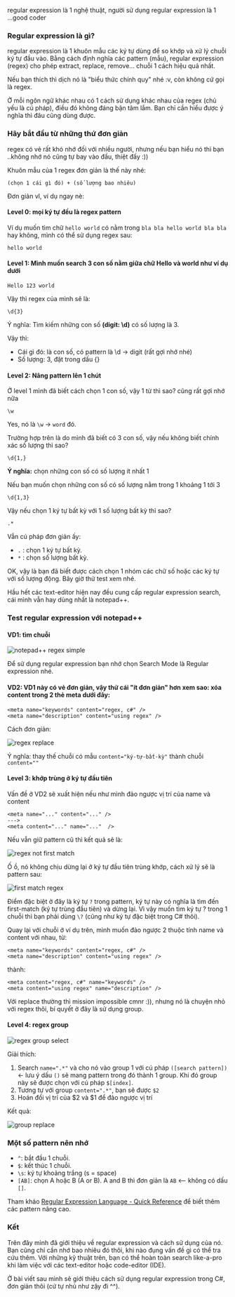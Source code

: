 regular expression là 1 nghệ thuật, người sử dụng regular expression là 1 ...good coder

### Regular expression là gì?

regular expression là 1 khuôn mẫu các ký tự dùng để so khớp và xử lý chuỗi ký tự đầu vào. Bằng cách định nghĩa các pattern (mẫu), regular expression (regex) cho phép extract, replace, remove... chuỗi 1 cách hiệu quả nhất.

Nếu bạn thích thì dịch nó là "biểu thức chính quy" nhé :v, còn không cứ gọi là regex.

Ở mỗi ngôn ngữ khác nhau có 1 cách sử dụng khác nhau của regex (chủ yếu là cú pháp), điều đó không đáng bận tâm lắm. Bạn chỉ cần hiểu được ý nghĩa thì đâu cũng dùng được.

### Hãy bắt đầu từ những thứ đơn giản

regex có vẻ rất khó nhớ đối với nhiều người, nhưng nếu bạn hiểu nó thì bạn ..không nhớ nó cũng tự bay vào đầu, thiệt đấy :))

Khuôn mẫu của 1 regex đơn giản là thế này nhé:

```
(chọn 1 cái gì đó) + (số lượng bao nhiêu)
```

Đơn giản vl, ví dụ ngay nè:

#### Level 0: mọi ký tự đều là regex pattern

Ví dụ muốn tìm chữ ```hello world``` có nằm trong ```bla bla hello world bla bla``` hay không, mình có thể sử dụng regex sau:

    hello world


#### Level 1: Mình muốn search 3 con số nằm giữa chữ Hello và world như ví dụ dưới

    Hello 123 world

Vậy thì regex của mình sẽ là:

    \d{3}


Ý nghĩa: Tìm kiếm những con số **(digit: \d)** có số lượng là 3.

Vậy thì:

- Cái gì đó: là con số, có pattern là \d -> digit (rất gợi nhớ nhé)
- Số lượng: 3, đặt trong dấu {}

#### Level 2: Nâng pattern lên 1 chút

Ở level 1 mình đã biết cách chọn 1 con số, vậy 1 từ thì sao? cũng rất gợi nhớ nữa

    \w

Yes, nó là ```\w``` -> ```word``` đó.

Trường hợp trên là do mình đã biết có 3 con số, vậy nếu không biết chính xác số lượng thì sao?

    \d{1,}


**Ý nghĩa:** chọn những con số có số lượng ít nhất 1

Nếu bạn muốn chọn những con số có số lượng nằm trong 1 khoảng 1 tới 3

    \d{1,3}

Vậy nếu chọn 1 ký tự bất kỳ với 1 số lượng bất kỳ thì sao?

    .*

Vẫn cú pháp đơn giản ấy:

- `.` : chọn 1 ký tự bất kỳ.
- `*` : chọn số lượng bất kỳ. 

OK, vậy là bạn đã biết được cách chọn 1 nhóm các chữ số hoặc các ký tự với số lượng động. Bây giờ thử test xem nhé.

Hầu hết các text-editor hiện nay đều cung cấp regular expression search, cái mình vẫn hay dùng nhất là notepad++.

### Test regular expression với notepad++

#### VD1: tìm chuỗi

![notepad++ regex simple](https://goo.gl/xGNsSY)

Để sử dụng regular expression bạn nhớ chọn Search Mode là Regular expression nhé.

#### VD2: VD1 này có vẻ đơn giản, vậy thử cái "ít đơn giản" hơn xem sao: xóa content trong 2 thẻ meta dưới đây:

    <meta name="keywords" content="regex, c#" />
    <meta name="description" content="using regex" />

Cách đơn giản:

![regex replace](https://goo.gl/GdNirJ)

Ý nghĩa: thay thế chuỗi có mẫu ```content="ký-tự-bất-kỳ"``` thành chuỗi ```content=""```

#### Level 3: khớp trùng ở ký tự đầu tiên

Vấn đề ở VD2 sẽ xuất hiện nếu như mình đảo ngược vị trí của name và content

```
<meta name="..." content="..." />
---> 
<meta content="..." name="..."  /> 
```

Nếu vẫn giữ pattern cũ thì kết quả sẽ là:

![regex not first match](https://goo.gl/EMQKRi)

Ố ồ, nó không chịu dừng lại ở ký tự đầu tiên trùng khớp, cách xử lý sẽ là pattern sau:

![first match regex](https://goo.gl/m2bnGC)

Điểm đặc biệt ở đây là ký tự ```?``` trong pattern, ký tự này có nghĩa là tìm đến first-match (ký tự trùng đầu tiên) và dừng lại. Vì vậy muốn tìm ký tự ? trong 1 chuỗi thì bạn phải dùng ```\?``` (cũng như ký tự đặc biệt trong C# thôi).

Quay lại với chuỗi ở ví dụ trên, mình muốn đảo ngược 2 thuộc tính name và content với nhau, từ:

    <meta name="keywords" content="regex, c#" />
    <meta name="description" content="using regex" />

thành:

    <meta content="regex, c#" name="keywords" />
    <meta content="using regex" name="description" />

Với replace thường thì mission impossible cmnr :)), nhưng nó là chuyện nhỏ với regex thôi, bí quyết ở đây là sử dụng group.

#### Level 4: regex group

![regex group select](https://goo.gl/ySqvST)

Giải thích:

1. Search ```name=".*"``` và cho nó vào group 1 với cú pháp ```([search pattern])``` <- lưu ý dấu ```()``` sẽ mang pattern trong đó thành 1 group. Khi đó group này sẽ được chọn với cú pháp ```$[index]```.
2. Tương tự với group ```content=".*"```, bạn sẽ được ```$2```
3. Hoán đổi vị trí của $2 và $1 để đảo ngược vị trí

Kết quả:

![group replace](https://goo.gl/AyOc5f)

### Một số pattern nên nhớ

- ```^```: bắt đầu 1 chuỗi.
- ```$```: kết thúc 1 chuỗi.
- ```\s```: ký tự khoảng trắng (s = space)
- ```[AB]```: chọn A hoặc B (A or B). A and B thì đơn giản là ```AB``` <-- không có dấu ```[]```.

Tham khảo [Regular Expression Language - Quick Reference](https://msdn.microsoft.com/en-us/library/az24scfc(v=vs.110).aspx) để biết thêm các pattern nâng cao.

### Kết

Trên đây mình đã giới thiệu về regular expression và cách sử dụng của nó. Bạn cũng chỉ cần nhớ bao nhiêu đó thôi, khi nào đụng vấn đề gì có thể tra cứu thêm. Với những kỹ thuật trên, bạn có thể hoàn toàn search like-a-pro khi làm việc với các text-editor hoặc code-editor (IDE).

Ở bài viết sau mình sẽ giới thiệu cách sử dụng regular expression trong C#, đơn giản thôi (cứ tự nhủ như zậy đi ^^).
